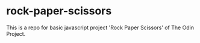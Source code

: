 # rock-paper-scissors
This is a repo for basic javascript project 'Rock Paper Scissors' of The Odin Project.
